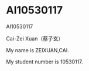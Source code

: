 # AI10530117

AI10530117

Cai-Zei Xuan（蔡子玄）


My name is ZEIXUAN,CAI.

My student number is 10530117.
